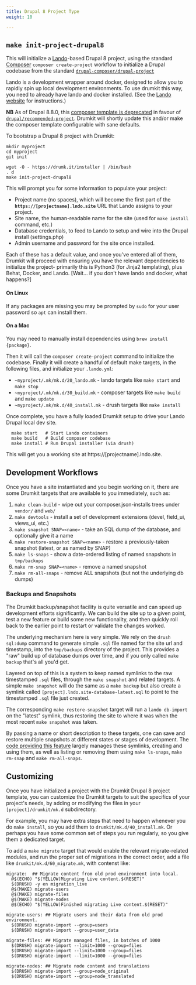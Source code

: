 ```yaml
---
title: Drupal 8 Project Type
weight: 10

---
```


`make init-project-drupal8`
---------------------------

This will initialize a [Lando](https://lando.dev)-based Drupal 8 project, using
the standard [Composer](https://getcomposer.org) `composer create-project`
workflow to initialize a Drupal codebase from the standard
[`drupal-composer/drupal-project`](https://github.com/drupal-composer/drupal-project)

Lando is a development wrapper around docker, designed to allow you to rapidly spin up local development environments. To use drumkit this way, you need to already have lando and docker installed. (See the [Lando website](https://lando.dev) for instructions.)

**NB** As of Drupal 8.8.0, this [composer template is
deprecated](https://www.drupal.org/docs/develop/using-composer/using-composer-to-install-drupal-and-manage-dependencies) in favour of
[`drupal/recommended-project`](https://github.com/drupal/recommended-project).
Drumkit will shortly update this and/or make the composer template configurable
with sane defaults.

To bootstrap a Drupal 8 project with Drumkit:

```
mkdir myproject
cd myproject
git init

wget -O - https://drumk.it/installer | /bin/bash
. d
make init-project-drupal8
```

This will prompt you for some information to populate your project:

* Project name (no spaces), which will become the first part of the **`https://[projectname].lndo.site`** URL that Lando assigns to your project.
* Site name, the human-readable name for the site (used for `make install` command, etc.)
* Database credentials, to feed to Lando to setup and wire into the Drupal install (settings.php)
* Admin username and password for the site once installed.

Each of these has a default value, and once you've entered all of them, Drumkit
will proceed with ensuring you have the relevant dependencies to initialize the
project- primarily this is Python3 (for Jinja2 templating), plus Behat, Docker,
and Lando. [Wait... if you don't have lando and docker, what happens?]

#### On Linux
If any packages are missing you may be prompted by `sudo` for your
user password so `apt` can install them. 

#### On a Mac
You may need to manually install dependencies using `brew install {package}`.

Then it will call the `composer
create-project` command to initialize the codebase. Finally it will create a
handful of default make targets, in the following files, and initialize your
`.lando.yml`:

* `~myproject/.mk/mk.d/20_lando.mk` - lando targets like `make start` and `make stop`
* `~myproject/.mk/mk.d/30_build.mk` - composer targets like `make build` and `make update`
* `~myproject/.mk/mk.d/40_install.mk` - drush targets like `make install`

Once complete, you have a fully loaded Drumkit setup to drive your Lando Drupal
local dev site.

```
  make start   # Start Lando containers
  make build   # Build composer codebase
  make install # Run Drupal installer (via drush)
```

This will get you a working site at https://[projectname].lndo.site.

## Development Workflows

Once you have a site instantiated and you begin working on it, there are some
Drumkit targets that are available to you immediately, such as:

1. `make clean-build` - wipe out your composer.json-installs trees under `vendor/` and `web/`
1. `make devtools` - install a set of development extensions (devel, field_ui, views_ui, etc.)
1. `make snapshot SNAP=<name>` - take an SQL dump of the database, and optionally give it a name
1. `make restore-snapshot SNAP=<name>` - restore a previously-taken snapshot (latest, or as named by SNAP)
1. `make ls-snaps` - show a date-ordered listing of named snapshots in `tmp/backups`
1. `make rm-snap SNAP=<name>` - remove a named snapshot
1. `make rm-all-snaps` - remove ALL snapshots (but not the underlying db dumps)

### Backups and Snapshots

The Drumkit backup/snapshot facility is quite versatile and can speed up
development efforts significantly. We can build the site up to a given point,
test a new feature or build some new functionality, and then quickly roll back
to the earlier point to restart or validate the changes worked.

The underlying mechanism here is very simple. We rely on the `drush sql:dump`
command to generate simple `.sql` file named for the site url and timestamp,
into the `tmp/backups` directory of the project. This provides a "raw" build up
of database dumps over time, and if you only called `make backup` that's all
you'd get.

Layered on top of this is a system to keep named symlinks to the raw
timestamped `.sql` files, through the `make snapshot` and related targets. A
simple `make snapshot` will do the same as a `make backup` but also create a
symlink called `[project].lndo.site-database-latest.sql` to point to the
timestamped `.sql` file just created.

The corresponding `make restore-snapshot` target will run a `lando db-import`
on the "latest" symlink, thus restoring the site to where it was when the most
recent `make snapshot` was taken.

By passing a name or short description to these targets, one can save and
restore multiple snapshots at different states or stages of development. The
[code providing this
feature](https://gitlab.com/consensus.enterprises/drumkit/-/blob/master/files/drupal8/50_backup.mk)
largely manages these symlinks, creating and using them, as well as listing or
removing them using `make ls-snaps`, `make rm-snap` and `make rm-all-snaps`.

## Customizing

Once you have initialized a project with the Drumkit Drupal 8 project template,
you can customize the Drumkit targets to suit the specifics of your project's
needs, by adding or modifying the files in your `[project]/drumkit/mk.d`
subdirectory.

For example, you may have extra steps that need to happen whenever you do `make
install`, so you add them to `drumkit/mk.d/40_install.mk`. Or perhaps you have
some common set of steps you run regularly, so you give them a dedicated target.

To add a `make migrate` target that would enable the relevant migrate-related
modules, and run the proper set of migrations in the correct order, add a file
like `drumkit/mk.d/60_migrate.mk`, with contenst like:

```
migrate:  ## Migrate content from old prod environment into local.
  @$(ECHO) "$(YELLOW)Migrating Live content.$(RESET)"
  $(DRUSH) -y en migration_live
  @$(MAKE) migrate-users
  @$(MAKE) migrate-files
  @$(MAKE) migrate-nodes
  @$(ECHO) "$(YELLOW)Finished migrating Live content.$(RESET)"

migrate-users: ## Migrate users and their data from old prod environment.
  $(DRUSH) migrate-import --group=users
  $(DRUSH) migrate-import --group=user_data

migrate-files: ## Migrate managed files, in batches of 1000
  $(DRUSH) migrate-import --limit=1000 --group=files
  $(DRUSH) migrate-import --limit=1000 --group=files
  $(DRUSH) migrate-import --limit=1000 --group=files

migrate-nodes: ## Migrate node content and translations
  $(DRUSH) migrate-import --group=node_original
  $(DRUSH) migrate-import --group=node_translated
```
